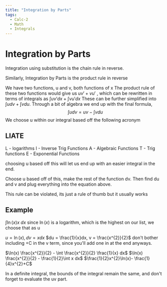 ```yaml
---
title: "Integration by Parts"
tags:
  - Calc-2
  - Math
  - Integrals
---
```


# Integration by Parts

Integration using substitution is the chain rule in reverse.

Similarly, Integration by Parts is the product rule in reverse

We have two functions, u and v, both functions of x
The product rule of these two functions would give us $uv'+vu'$ , which can be rewritten in terms of integrals as $\int uv'dx + \int v u'dx$
These can be further simplified into $\int udv + \int vdu$. Through a bit of algebra we end up with the final formula,
$$\int udv = uv - \int vdu$$
We choose u within our integral based off the following acronym

## LIATE

L - logarithms
I - Inverse Trig Functions
A - Algebraic Functions
T - Trig functions
E - Exponential Functions

choosing u based off this will let us end up with an easier integral in the end.

Choose u based off of this, make the rest of the function dv. Then find du and v and plug everything into the equation above.

This rule can be violated, its just a rule of thumb but it usually works

## Example

$\int \ln(x) x\ dx$
since $\ln(x)$ is a logarithm, which is the highest on our list, we choose that as u

$u = \ln(x), dv = xdx$
$du = \frac{1}{x}dx, v = \frac{x^{2}}{2}$
don't bother including +C in the v term, since you'll add one in at the end anyways.

$\ln(x) \frac{x^{2}}{2} - \int \frac{x^{2}}{2} \frac{1}{x} dx$
$\ln(x) \frac{x^{2}}{2} - \frac{1}{2}\int x dx$
$\frac{1}{2}x^{2}\ln(x)- \frac{1}{4}x^{2}+C$

In a definite integral, the bounds of the integral remain the same, and don't forget to evaluate the uv part.
